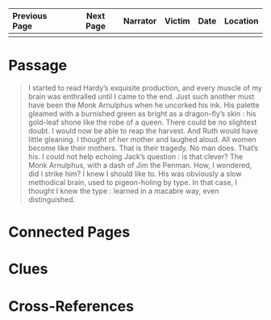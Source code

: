 | Previous Page | Next Page | Narrator | Victim | Date | Location |
|:--------------|:---------:|---------:|-------:|-----:|---------:|
|               |           |          |        |      |          |

# Passage
>I started to read Hardy’s exquisite production, and every muscle of my brain was enthralled until I came to the end. Just such another must have been the Monk Arnulphus when he uncorked his ink. His palette gleamed with a burnished green as bright as a dragon-fly’s skin : his gold-leaf shone like the robe of a queen. There could be no slightest doubt. I would now be able to reap the harvest. And Ruth would have little gleaning. I thought of her mother and laughed aloud. All women become like their mothers. That is their tragedy. No man does. That’s his. I could not help echoing Jack’s question : is that clever? The Monk Arnulphus, with a dash of Jim the Penman. How, I wondered, did I strike him? I knew I should like to. His was obviously a slow methodical brain, used to pigeon-holing by type. In that case, I thought I knew the type : learned in a macabre way, even distinguished. 
# Connected Pages
# Clues
# Cross-References

